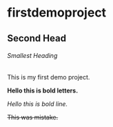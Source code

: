 # firstdemoproject

## Second Head

###### Smallest Heading


This is my first demo project.

**Hello this is bold letters.**

*Hello this is bold line.*

~~This was mistake.~~
